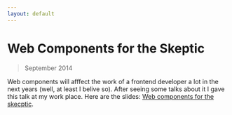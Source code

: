 ```yaml
---
layout: default
---
```


# Web Components for the Skeptic
> September 2014

Web components will afffect the work of a frontend developer a lot in the next years (well, at least I belive so). After seeing some talks about it I gave this talk at my work place. Here are the slides: [Web components for the skecptic](https://speakerdeck.com/urbanetter/web-components-for-the-skeptic).